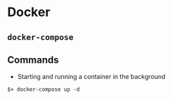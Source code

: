 # Docker

## `docker-compose`

## Commands
* Starting and running a container in the background
```shell
$> docker-compose up -d
```
